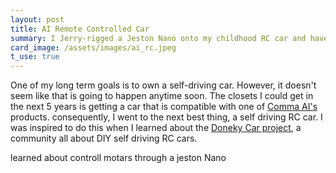 ```yaml
---
layout: post
title: AI Remote Controlled Car
summary: I Jerry-rigged a Jeston Nano onto my childhood RC car and have been trying to make my own self driving RC car.
card_image: /assets/images/ai_rc.jpeg
t_use: true
---
```


One of my long term goals is to own a self-driving car. However, it doesn't seem like that is going to happen anytime soon. The closets I could get in the next 5 years is getting a car that is compatible with one of [Comma AI's](https://comma.ai/) products. consequently, I went to the next best thing, a self driving RC car. I was inspired to do this when I learned about the [Doneky Car project](https://www.donkeycar.com/), a community all about DIY self driving RC cars.


learned about controll motars through a jeston Nano
